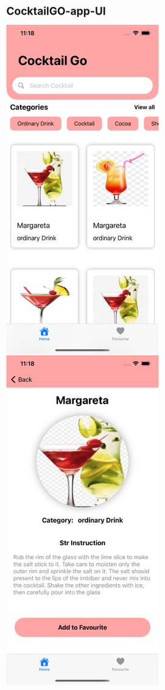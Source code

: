 # CocktailGO-app-UI

<img src = "Simulator Screen Shot - iPhone 11 Pro Max - 2020-10-08 at 23.18.00.png" width = 400>
<img src ="Simulator Screen Shot - iPhone 11 Pro Max - 2020-10-08 at 23.18.06.png" width = 400>
